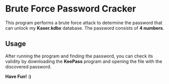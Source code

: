 # Brute Force Password Cracker

This program performs a brute force attack to determine the password that can unlock my **Kaser.kdbx** database. The password consists of **4 numbers**.

## Usage
After running the program and finding the password, you can check its validity by downloading the **KeePass** program and opening the file with the discovered password.

**Have Fun! :)**
